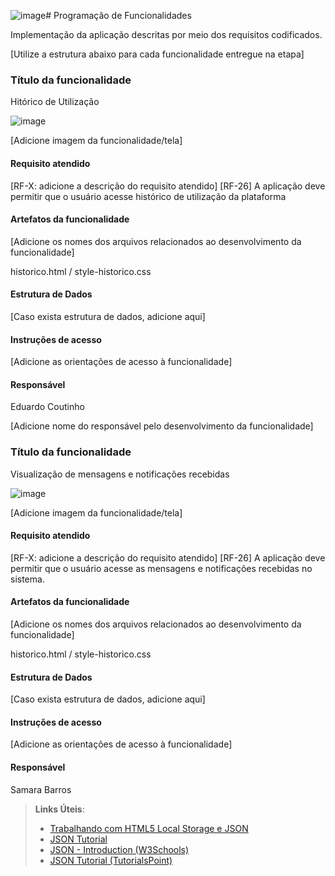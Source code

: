 ![image](https://github.com/ICEI-PUC-Minas-PMV-ADS/pmv-ads-2024-1-e1-proj-web-t7-play-match/assets/166562442/6e05f727-c3a8-4f33-a8ec-21d4851bc116)# Programação de Funcionalidades

Implementação da aplicação descritas por meio dos requisitos codificados. 

[Utilize a estrutura abaixo para cada funcionalidade entregue na etapa]

### Título da funcionalidade

Hitórico de Utilização

![image](https://github.com/ICEI-PUC-Minas-PMV-ADS/pmv-ads-2024-1-e1-proj-web-t7-play-match/assets/163422824/4217203f-d2b9-4ce3-86c0-ca1f6b72c56b)



[Adicione imagem da funcionalidade/tela]


#### Requisito atendido

[RF-X: adicione a descrição do requisito atendido]
[RF-26] A aplicação deve permitir que o usuário acesse histórico de utilização da plataforma

#### Artefatos da funcionalidade

[Adicione os nomes dos arquivos relacionados ao desenvolvimento da funcionalidade]

historico.html / style-historico.css

#### Estrutura de Dados

[Caso exista estrutura de dados, adicione aqui]


#### Instruções de acesso

[Adicione as orientações de acesso à funcionalidade]


#### Responsável

Eduardo Coutinho

[Adicione nome do responsável pelo desenvolvimento da funcionalidade]





### Título da funcionalidade

Visualização de mensagens e notificações recebidas

![image](![image](https://github.com/ICEI-PUC-Minas-PMV-ADS/pmv-ads-2024-1-e1-proj-web-t7-play-match/assets/166562442/c7be4d5f-c807-44a0-9d18-5a1127fff40a)
)



[Adicione imagem da funcionalidade/tela]


#### Requisito atendido

[RF-X: adicione a descrição do requisito atendido]
[RF-26] A aplicação deve permitir que o usuário acesse as mensagens e notificações recebidas no sistema.

#### Artefatos da funcionalidade

[Adicione os nomes dos arquivos relacionados ao desenvolvimento da funcionalidade]

historico.html / style-historico.css 

#### Estrutura de Dados

[Caso exista estrutura de dados, adicione aqui]


#### Instruções de acesso

[Adicione as orientações de acesso à funcionalidade]


#### Responsável

Samara Barros




> **Links Úteis**:
> - [Trabalhando com HTML5 Local Storage e JSON](https://www.devmedia.com.br/trabalhando-com-html5-local-storage-e-json/29045)
> - [JSON Tutorial](https://www.w3resource.com/JSON)
> - [JSON - Introduction (W3Schools)](https://www.w3schools.com/js/js_json_intro.asp)
> - [JSON Tutorial (TutorialsPoint)](https://www.tutorialspoint.com/json/index.htm)

